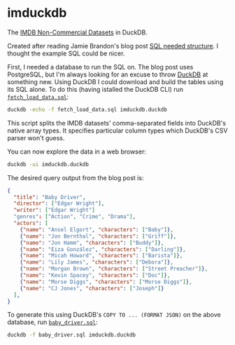 # imduckdb

The [IMDB Non-Commercial Datasets](https://developer.imdb.com/non-commercial-datasets/)
in DuckDB.

Created after reading Jamie Brandon's blog post
[SQL needed structure](https://www.scattered-thoughts.net/writing/sql-needed-structure/).
I thought the example SQL could be nicer.

First, I needed a database to run the SQL on. The blog post uses PostgreSQL,
but I'm always looking for an excuse to throw [DuckDB](https://duckdb.org) at
something new. Using DuckDB I could download and build the tables using
its SQL alone. To do this (having istalled the DuckDB CLI) run
[`fetch_load_data.sql`](fetch_load_data.sql):

```sh
duckdb -echo -f fetch_load_data.sql imduckdb.duckdb
```

This script splits the IMDB datasets' comma-separated fields into DuckDB's
native array types. It specifies particular column types which DuckDB's CSV
parser won't guess.

You can now explore the data in a web browser:

```sh
duckdb -ui imduckdb.duckdb
```

The desired query output from the blog post is:

```json
{
  "title": "Baby Driver",
  "director": ["Edgar Wright"],
  "writer": ["Edgar Wright"]
  "genres": ["Action", "Crime", "Drama"],
  "actors": [
    {"name": "Ansel Elgort", "characters": ["Baby"]},
    {"name": "Jon Bernthal", "characters": ["Griff"]},
    {"name": "Jon Hamm", "characters": ["Buddy"]},
    {"name": "Eiza González", "characters": ["Darling"]},
    {"name": "Micah Howard", "characters": ["Barista"]},
    {"name": "Lily James", "characters": ["Debora"]},
    {"name": "Morgan Brown", "characters": ["Street Preacher"]},
    {"name": "Kevin Spacey", "characters": ["Doc"]},
    {"name": "Morse Diggs", "characters": ["Morse Diggs"]},
    {"name": "CJ Jones", "characters": ["Joseph"]}
  ],
}
```

To generate this using DuckDB's `COPY TO ... (FORMAT JSON)` on the above
database, run [`baby_driver.sql`](baby_driver.sql):

```sh
duckdb -f baby_driver.sql imduckdb.duckdb
```
